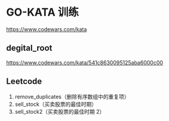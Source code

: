 # GO-KATA 训练

https://www.codewars.com/kata

## degital_root

https://www.codewars.com/kata/541c8630095125aba6000c00

## Leetcode

1. remove_duplicates（删除有序数组中的重复项）
2. sell_stock（买卖股票的最佳时期）
3. sell_stock2（买卖股票的最佳时期 2）

